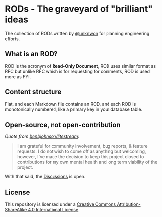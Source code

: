 # RODs - The graveyard of "brilliant" ideas

The collection of RODs written by [@unknwon](https://github.com/unknwon) for planning engineering efforts.

## What is an ROD?

ROD is the acronym of **Read-Only Document**, ROD uses similar format as RFC but unlike RFC which is for requesting for comments, ROD is used more as FYI.

## Content structure

Flat, and each Markdown file contains an ROD, and each ROD is monotonically numbered, like a primary key in your database table.

## Open-source, not open-contribution

_Quote from [benbjohnson/litestream](https://github.com/benbjohnson/litestream#open-source-not-open-contribution):_

> I am grateful for community involvement, bug reports, & feature requests. I do not wish to come off as anything but welcoming, however, I've made the decision to keep this project closed to contributions for my own mental health and long term viability of the project.

With that said, the [Discussions](https://github.com/unknwon/rods/discussions) is open.

## License

This repository is licensed under a [Creative Commons Attribution-ShareAlike 4.0 International License](http://creativecommons.org/licenses/by-sa/4.0/).
